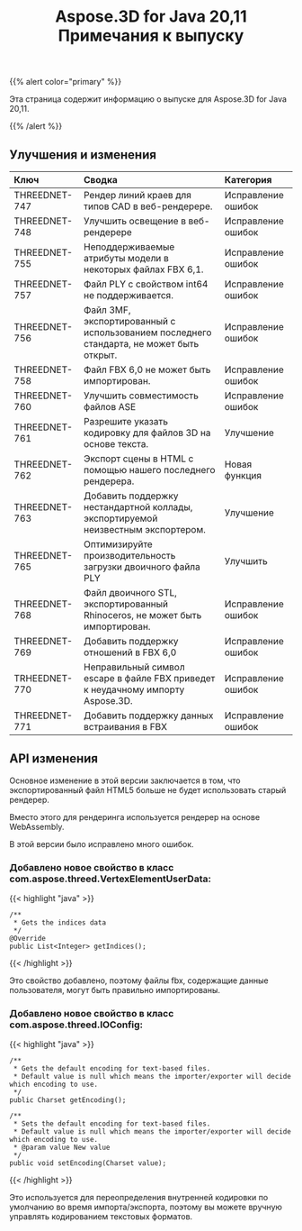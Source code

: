 ﻿---
title: Aspose.3D for Java 20,11 Примечания к выпуску
type: docs
weight: 6
url: /ru/java/aspose-3d-for-java-20-11-release-notes/
---
{{% alert color="primary" %}}

Эта страница содержит информацию о выпуске для Aspose.3D for Java 20,11.

{{% /alert %}}
## **Улучшения и изменения**

|**Ключ**|**Сводка**|**Категория**|
|:- |:- |:- |
|THREEDNET-747 |Рендер линий краев для типов CAD в веб-рендерере.|Исправление ошибок|
|THREEDNET-748 |Улучшить освещение в веб-рендерере|Исправление ошибок|
|THREEDNET-755 |Неподдерживаемые атрибуты модели в некоторых файлах FBX 6,1.|Исправление ошибок|
|THREEDNET-757 |Файл PLY с свойством int64 не поддерживается.|Исправление ошибок|
|THREEDNET-756 |Файл 3MF, экспортированный с использованием последнего стандарта, не может быть открыт.|Исправление ошибок|
|THREEDNET-758 |Файл FBX 6,0 не может быть импортирован.|Исправление ошибок|
|THREEDNET-760 |Улучшить совместимость файлов ASE|Исправление ошибок|
|THREEDNET-761 |Разрешите указать кодировку для файлов 3D на основе текста.|Улучшение|
|THREEDNET-762 |Экспорт сцены в HTML с помощью нашего последнего рендерера.|Новая функция|
|THREEDNET-763 |Добавить поддержку нестандартной коллады, экспортируемой неизвестным экспортером.|Улучшение|
|THREEDNET-765 |Оптимизируйте производительность загрузки двоичного файла PLY|Улучшить|
|THREEDNET-768 |Файл двоичного STL, экспортированный Rhinoceros, не может быть импортирован.|Исправление ошибок|
|THREEDNET-769 |Добавить поддержку отношений в FBX 6,0|Исправление ошибок|
|TRHEEDNET-770 |Неправильный символ escape в файле FBX приведет к неудачному импорту Aspose.3D.|Исправление ошибок|
|THREEDNET-771 |Добавить поддержку данных встраивания в FBX|Исправление ошибок|


## API изменения ##


Основное изменение в этой версии заключается в том, что экспортированный файл HTML5 больше не будет использовать старый рендерер.

Вместо этого для рендеринга используется рендерер на основе WebAssembly.

В этой версии было исправлено много ошибок.

### Добавлено новое свойство в класс com.aspose.threed.VertexElementUserData:

{{< highlight "java" >}}

    /**
     * Gets the indices data
     */
    @Override
    public List<Integer> getIndices();

{{< /highlight >}}

Это свойство добавлено, поэтому файлы fbx, содержащие данные пользователя, могут быть правильно импортированы.


### Добавлено новое свойство в класс com.aspose.threed.IOConfig:

{{< highlight "java" >}}

    /**
     * Gets the default encoding for text-based files.
     * Default value is null which means the importer/exporter will decide which encoding to use.
     */
    public Charset getEncoding();
    
    /**
     * Sets the default encoding for text-based files.
     * Default value is null which means the importer/exporter will decide which encoding to use.
     * @param value New value
     */
    public void setEncoding(Charset value);

{{< /highlight >}}

Это используется для переопределения внутренней кодировки по умолчанию во время импорта/экспорта, поэтому вы можете вручную управлять кодированием текстовых форматов.
